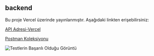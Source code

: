 ## backend

Bu proje Vercel üzerinde yayınlanmıştır. Aşağıdaki linkten erişebilirsiniz:

[API Adresi-Vercel](https://backend-wheat-chi.vercel.app/)

[Postman Koleksiyonu](https://github.com/zelihakb/backEnd/blob/main/Zeliha%20K%C3%BC%C3%A7%C3%BCkbayraktar.postman_collection.json)

![Testlerin Başarılı Olduğu Görüntü](https://github.com/user-attachments/assets/c4bfe98b-9f59-49ae-a98c-7440d176f006)



